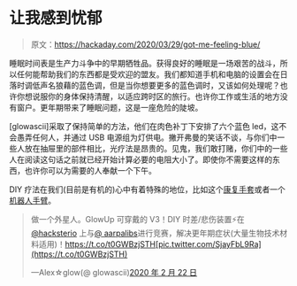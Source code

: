 # 让我感到忧郁

> 原文：<https://hackaday.com/2020/03/29/got-me-feeling-blue/>

睡眠时间表是生产力斗争中的早期牺牲品。获得良好的睡眠是一场艰苦的战斗，所以任何能帮助我们的东西都是受欢迎的盟友。我们都知道手机和电脑的设置会在日落时调低声名狼藉的蓝色调，但是当你想要更多的蓝色调时，又该如何处理呢？也许你想说服你的身体保持清醒，以适应跨时区的旅行。也许你工作或生活的地方没有窗户。更年期带来了睡眠问题，这是一座危险的陡坡。

[glowascii]采取了保持简单的方法，他们在肉色补丁下安排了六个蓝色 led，这不会愚弄任何人，并通过 USB 电源组为灯供电。撇开弗曼的笑话不谈，与你们中一些人放在抽屉里的部件相比，光疗法是昂贵的。见鬼，我们敢打赌，你们中的一些人在阅读这句话之前就已经开始计算必要的电阻大小了。即使你不需要这样的东西，也许你可以为需要的人奉献一个下午。 

DIY 疗法在我们(目前是有机的)心中有着特殊的地位，比如这个[康复手套](https://hackaday.com/2020/02/12/pneumatic-glove-for-therapy-and-experimentation/)或者一个[机器人手臂](https://hackaday.com/2016/12/09/this-diy-wearable-assist-goes-beyond-traditional-therapy/)。

> 做一个外星人。GlowUp 可穿戴的 V3！DIY 时差/悲伤装置⚡️在 [@hacksterio](https://twitter.com/Hacksterio?ref_src=twsrc%5Etfw) 上与[@ aarpalibs](https://twitter.com/AARPiLabs?ref_src=twsrc%5Etfw)进行竞赛，解决更年期症状(大量生物技术材料适用)！https://t.co/t0GWBzjSTH[pic.twitter.com/SjayFbL9Ra](https://t.co/t0GWBzjSTH)
> 
> —Alex☆glow(@ glowascii)[2020 年 2 月 22 日](https://twitter.com/glowascii/status/1231274234762035201?ref_src=twsrc%5Etfw)